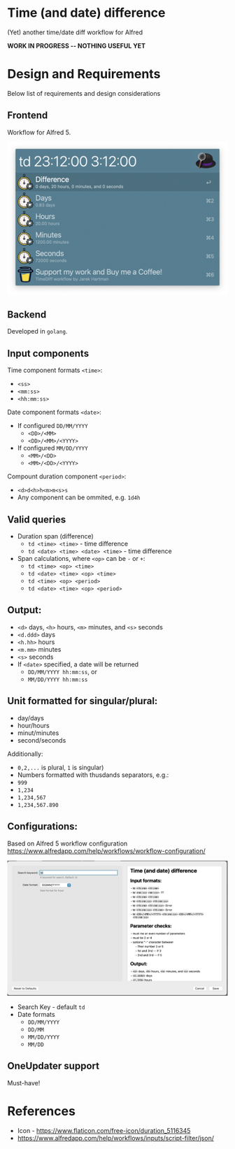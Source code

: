 # Time (and date) difference
(Yet) another time/date diff workflow for Alfred

**WORK IN PROGRESS -- NOTHING USEFUL YET**

# Design and Requirements

Below list of requirements and design considerations

## Frontend

Workflow for Alfred 5.

![alt text](img/Usage1.png)

## Backend

Developed in `golang`.

## Input components

Time component formats `<time>`:
 - `<ss>`
 - `<mm:ss>`
 - `<hh:mm:ss>`

Date component formats `<date>`:
 - If configured `DD/MM/YYYY`
     - `<DD>/<MM>`
     - `<DD>/<MM>/<YYYY>`
 - If configured `MM/DD/YYYY`
     - `<MM>/<DD>`
     - `<MM>/<DD>/<YYYY>`

Compount duration component `<period>`:
 - `<d>d<h>h<m>m<s>s`
 - Any component can be ommited, e.g. `1d4h`

## Valid queries
- Duration span (difference)
    - `td <time> <time>` - time difference
    - `td <date> <time> <date> <time>` - time difference
- Span calculations, where `<op>` can be `-` or `+`:
    - `td <time> <op> <time>`
    - `td <date> <time> <op> <time>`
    - `td <time> <op> <period>`
    - `td <date> <time> <op> <period>`



## Output:
- `<d>` days, `<h>` hours, `<m>` minutes, and `<s>` seconds
- `<d.ddd>` days
- `<h.hh>` hours
- `<m.mm>` minutes
- `<s>` seconds
- If `<date>` specified, a date will be returned
    - `DD/MM/YYYY hh:mm:ss`, or
    - `MM/DD/YYYY hh:mm:ss`

## Unit formatted for singular/plural:
- day/days
- hour/hours
- minut/minutes
- second/seconds

Additionally:
- `0,2,...` is plural, `1` is singular)
- Numbers formatted with thusdands separators, e.g.:
- `999`
- `1,234`
- `1,234,567`
- `1,234,567.890`

## Configurations:

Based on Alfred 5 workflow configuration https://www.alfredapp.com/help/workflows/workflow-configuration/


![alt text](img/Configuration.png)

- Search Key - default `td`
- Date formats
    - `DD/MM/YYYY`
    - `DD/MM`
    - `MM/DD/YYYY`
    - `MM/DD`

## OneUpdater support

Must-have!

# References
* Icon - https://www.flaticon.com/free-icon/duration_5116345
* https://www.alfredapp.com/help/workflows/inputs/script-filter/json/
